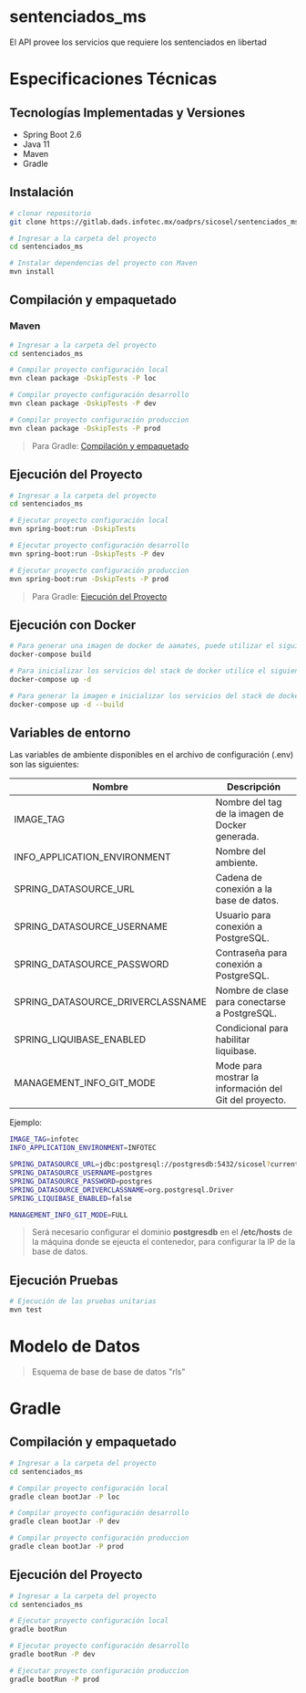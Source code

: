 # sentenciados_ms

El API provee los servicios que requiere los sentenciados en libertad

# Especificaciones Técnicas

## Tecnologías Implementadas y Versiones

- Spring Boot 2.6
- Java 11
- Maven
- Gradle

## Instalación

```bash
# clonar repositorio
git clone https://gitlab.dads.infotec.mx/oadprs/sicosel/sentenciados_ms.git

# Ingresar a la carpeta del proyecto
cd sentenciados_ms

# Instalar dependencias del proyecto con Maven
mvn install
```

## Compilación y empaquetado

### Maven
```bash
# Ingresar a la carpeta del proyecto
cd sentenciados_ms

# Compilar proyecto configuración local
mvn clean package -DskipTests -P loc

# Compilar proyecto configuración desarrollo
mvn clean package -DskipTests -P dev

# Compilar proyecto configuración produccion
mvn clean package -DskipTests -P prod
```
> Para Gradle: [Compilación y empaquetado](#gradle)

## Ejecución del Proyecto
```bash
# Ingresar a la carpeta del proyecto
cd sentenciados_ms

# Ejecutar proyecto configuración local
mvn spring-boot:run -DskipTests

# Ejecutar proyecto configuración desarrollo
mvn spring-boot:run -DskipTests -P dev

# Ejecutar proyecto configuración produccion
mvn spring-boot:run -DskipTests -P prod

```
> Para Gradle: [Ejecución del Proyecto](#gradle)

## Ejecución con Docker

```bash
# Para generar una imagen de docker de aamates, puede utilizar el siguiente comando:
docker-compose build

# Para inicializar los servicios del stack de docker utilice el siguiente comando:
docker-compose up -d

# Para generar la imagen e inicializar los servicios del stack de docker
docker-compose up -d --build

```

## Variables de entorno

Las variables de ambiente disponibles en el archivo de configuración (.env) son las siguientes:

| **Nombre**                        | **Descripción**                                        |
| --------------------------------- | ------------------------------------------------------ |
| IMAGE_TAG                         | Nombre del tag de la imagen de Docker generada.        |
| INFO_APPLICATION_ENVIRONMENT      | Nombre del ambiente.                                   |
| SPRING_DATASOURCE_URL             | Cadena de conexión a la base de datos.                 |
| SPRING_DATASOURCE_USERNAME        | Usuario para conexión a PostgreSQL.                    |
| SPRING_DATASOURCE_PASSWORD        | Contraseña para conexión a PostgreSQL.                 |
| SPRING_DATASOURCE_DRIVERCLASSNAME | Nombre de clase para conectarse a PostgreSQL.          |
| SPRING_LIQUIBASE_ENABLED          | Condicional para habilitar liquibase.                  |
| MANAGEMENT_INFO_GIT_MODE          | Mode para mostrar la información del Git del proyecto. |

Ejemplo:

```bash
IMAGE_TAG=infotec
INFO_APPLICATION_ENVIRONMENT=INFOTEC

SPRING_DATASOURCE_URL=jdbc:postgresql://postgresdb:5432/sicosel?currentSchema=rls
SPRING_DATASOURCE_USERNAME=postgres
SPRING_DATASOURCE_PASSWORD=postgres
SPRING_DATASOURCE_DRIVERCLASSNAME=org.postgresql.Driver
SPRING_LIQUIBASE_ENABLED=false

MANAGEMENT_INFO_GIT_MODE=FULL
```

> Será necesario configurar el dominio **postgresdb** en el **/etc/hosts** de la máquina donde se ejeucta el contenedor, para configurar la IP de la base de datos.

## Ejecución Pruebas

```bash
# Ejecución de las pruebas unitarias
mvn test
```

# Modelo de Datos

> Esquema de base de base de datos  "rls"


# Gradle
## Compilación y empaquetado
```bash
# Ingresar a la carpeta del proyecto
cd sentenciados_ms

# Compilar proyecto configuración local
gradle clean bootJar -P loc

# Compilar proyecto configuración desarrollo
gradle clean bootJar -P dev

# Compilar proyecto configuración produccion
gradle clean bootJar -P prod
```
## Ejecución del Proyecto
```bash
# Ingresar a la carpeta del proyecto
cd sentenciados_ms

# Ejecutar proyecto configuración local
gradle bootRun

# Ejecutar proyecto configuración desarrollo
gradle bootRun -P dev

# Ejecutar proyecto configuración produccion
gradle bootRun -P prod
```